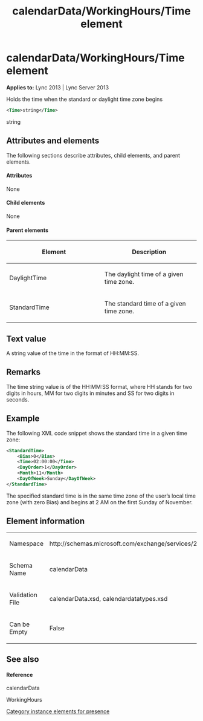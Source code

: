 ﻿---
title: calendarData/WorkingHours/Time element
TOCTitle: calendarData/WorkingHours/Time element
ms:assetid: 280ab004-5cfb-44c3-8382-36568e48f08a
ms:mtpsurl: https://msdn.microsoft.com/en-us/library/Dn454698(v=office.15)
ms:contentKeyID: 57093385
ms.date: 07/24/2014
mtps_version: v=office.15
dev_langs:
- xml
---

# calendarData/WorkingHours/Time element


**Applies to:** Lync 2013 | Lync Server 2013

Holds the time when the standard or daylight time zone begins

```xml
<Time>string</Time>
```

string

## Attributes and elements

The following sections describe attributes, child elements, and parent elements.

#### Attributes

None

#### Child elements

None

#### Parent elements

<table>
<colgroup>
<col style="width: 50%" />
<col style="width: 50%" />
</colgroup>
<thead>
<tr class="header">
<th><p>Element</p></th>
<th><p>Description</p></th>
</tr>
</thead>
<tbody>
<tr class="odd">
<td><p>DaylightTime</p></td>
<td><p>The daylight time of a given time zone.</p></td>
</tr>
<tr class="even">
<td><p>StandardTime</p></td>
<td><p>The standard time of a given time zone.</p></td>
</tr>
</tbody>
</table>


## Text value

A string value of the time in the format of HH:MM:SS.

## Remarks

The time string value is of the HH:MM:SS format, where HH stands for two digits in hours, MM for two digits in minutes and SS for two digits in seconds.

## Example

The following XML code snippet shows the standard time in a given time zone:

```xml
<StandardTime>
    <Bias>0</Bias>
    <Time>02:00:00</Time>
    <DayOrder>1</DayOrder>
    <Month>11</Month>
    <DayOfWeek>Sunday</DayOfWeek>
</StandardTime>
```

The specified standard time is in the same time zone of the user’s local time zone (with zero Bias) and begins at 2 AM on the first Sunday of November.

## Element information

<table>
<colgroup>
<col style="width: 50%" />
<col style="width: 50%" />
</colgroup>
<tbody>
<tr class="odd">
<td><p>Namespace</p></td>
<td><p>http://schemas.microsoft.com/exchange/services/2006/types</p></td>
</tr>
<tr class="even">
<td><p>Schema Name</p></td>
<td><p>calendarData</p></td>
</tr>
<tr class="odd">
<td><p>Validation File</p></td>
<td><p>calendarData.xsd, calendardatatypes.xsd</p></td>
</tr>
<tr class="even">
<td><p>Can be Empty</p></td>
<td><p>False</p></td>
</tr>
</tbody>
</table>


## See also

#### Reference

calendarData

WorkingHours

[Category instance elements for presence](category-instance-elements-for-presence.md)

